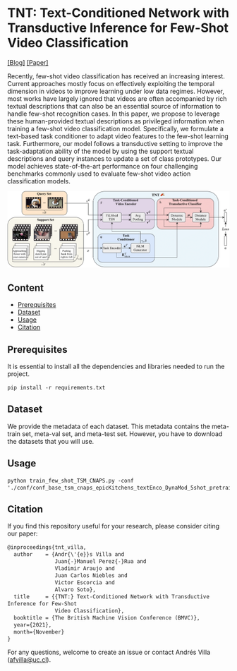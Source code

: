 # TNT: Text-Conditioned Network with Transductive Inference for Few-Shot Video Classification

[[Blog]](https://ojedaf.github.io/tnt_site/) [[Paper]](https://www.bmvc2021-virtualconference.com/conference/papers/paper_1200.html)

Recently, few-shot video classification has received an increasing interest. Current approaches mostly focus on effectively exploiting the temporal dimension in videos to improve learning under low data regimes. However, most works have largely ignored that videos are often accompanied by rich textual descriptions that can also be an essential source of information to handle few-shot recognition cases. In this paper, we propose to leverage these human-provided textual descriptions as privileged information when training a few-shot video classification model. Specifically, we formulate a text-based task conditioner to adapt video features to the few-shot learning task. Furthermore, our model follows a transductive setting to improve the task-adaptation ability of the model by using the support textual descriptions and query instances to update a set of class prototypes. Our model achieves state-of-the-art performance on four challenging benchmarks commonly used to evaluate few-shot video action classification models.

![tnt-model](https://github.com/ojedaf/TNT/blob/main/img/full_model_img.png)


## Content

- [Prerequisites](#prerequisites)
- [Dataset](#dataset)
- [Usage](#usage)
- [Citation](#citation)

## Prerequisites

It is essential to install all the dependencies and libraries needed to run the project.

```
pip install -r requirements.txt
```

## Dataset

We provide the metadata of each dataset. This metadata contains the meta-train set, meta-val set, and meta-test set. However, you have to download the datasets that you will use. 

## Usage
```
python train_few_shot_TSM_CNAPS.py -conf './conf/conf_base_tsm_cnaps_epicKitchens_textEnco_DynaMod_5shot_pretrained_resnet50.yaml'
```

## Citation

If you find this repository useful for your research, please consider citing our paper:

```
@inproceedings{tnt_villa,
  author    = {Andr{\'{e}}s Villa and
               Juan{-}Manuel Perez{-}Rua and
               Vladimir Araujo and
               Juan Carlos Niebles and
               Victor Escorcia and
               Alvaro Soto},
  title     = {{TNT:} Text-Conditioned Network with Transductive Inference for Few-Shot
               Video Classification},
  booktitle = {The British Machine Vision Conference (BMVC)},
  year={2021},
  month={November}
}
```

For any questions, welcome to create an issue or contact Andrés Villa (afvilla@uc.cl).
